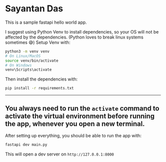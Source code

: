 # Sayantan Das

This is a sample fastapi hello world app.

I suggest using Python Venv to install dependencies, so your OS will not be affected by the dependencies. (Python loves to break linux systems sometimes 😅)
Setup Venv with:

```sh
python3 -m venv venv
# On Linux/MacOS
source venv/bin/activate
# On Windows
venv\Scripts\activate
```

Then install the dependencies with:

```sh
pip install -r requirements.txt
```

---

## You always need to run the `activate` command to activate the virtual environment before running the app, whenever you open a new terminal.

After setting up everything, you should be able to run the app with:

```sh
fastapi dev main.py
```

This will open a dev server on `http://127.0.0.1:8000`
